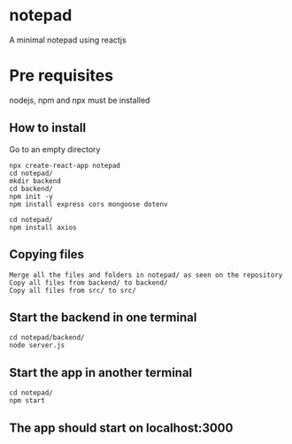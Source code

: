 # notepad
A minimal notepad using reactjs

# Pre requisites
nodejs, npm and npx must be installed

## How to install
Go to an empty directory

```
npx create-react-app notepad
cd notepad/
mkdir backend
cd backend/
npm init -y
npm install express cors mongoose dotenv
```

```
cd notepad/
npm install axios
```

## Copying files
```
Merge all the files and folders in notepad/ as seen on the repository
Copy all files from backend/ to backend/
Copy all files from src/ to src/
 ```
 
 ## Start the backend in one terminal
 ```
 cd notepad/backend/
 node server.js
 ```
 
 ## Start the app in another terminal
 ```
 cd notepad/
 npm start
 ```
 
 ## The app should start on localhost:3000

